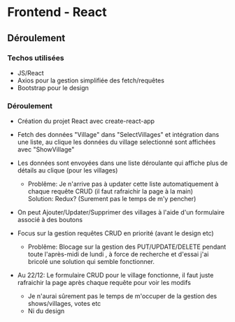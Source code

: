 # Frontend - React

## Déroulement

### Techos utilisées

* JS/React
* Axios pour la gestion simplifiée des fetch/requêtes
* Bootstrap pour le design

### Déroulement

* Création du projet React avec create-react-app
  

* Fetch des données "Village" dans "SelectVillages" et intégration dans une liste,
  au clique les données du village selectionné sont affichées avec "ShowVillage"



* Les données sont envoyées dans une liste déroulante qui affiche plus de détails au clique (pour les villages)    
   * Problême: Je n'arrive pas à updater cette liste automatiquement à chaque requête CRUD (il faut rafraichir la page à la main)   
   Solution: Redux? (Surement pas le temps de m'y pencher)  
         

* On peut Ajouter/Updater/Supprimer des villages à l'aide d'un formulaire associé à des boutons
  

* Focus sur la gestion requêtes CRUD en priorité (avant le design etc)
    - Problême: Blocage sur la gestion des PUT/UPDATE/DELETE pendant toute l'après-midi de lundi , à force de recherche et d'essai j'ai bricolé une solution qui semble fonctionner.


* Au 22/12: Le formulaire CRUD pour le village fonctionne, il faut juste rafraichir la page après chaque requête pour voir les modifs
    * Je n'aurai sûrement pas le temps de m'occuper de la gestion des shows/villages, votes etc
    * Ni du design